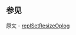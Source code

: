 ## 参见

原文 - [replSetResizeOplog]( https://docs.mongodb.com/manual/reference/command/replSetResizeOplog/ )

